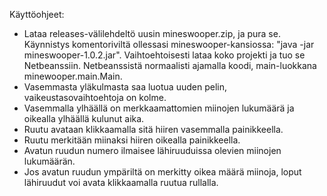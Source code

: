 Käyttöohjeet:
- Lataa releases-välilehdeltö uusin mineswooper.zip, ja pura se. Käynnistys komentoriviltä ollessasi mineswooper-kansiossa: "java -jar mineswooper-1.0.2.jar". Vaihtoehtoisesti lataa koko projekti ja tuo se Netbeanssiin. Netbeanssistä normaalisti ajamalla koodi, main-luokkana minewooper.main.Main.
- Vasemmasta yläkulmasta saa luotua uuden pelin, vaikeustasovaihtoehtoja on kolme.
- Vasemmalla ylhäällä on merkkaamattomien miinojen lukumäärä ja oikealla ylhäällä kulunut aika.
- Ruutu avataan klikkaamalla sitä hiiren vasemmalla painikkeella.
- Ruutu merkitään miinaksi hiiren oikealla painikkeella.
- Avatun ruudun numero ilmaisee lähiruuduissa olevien miinojen lukumäärän.
- Jos avatun ruudun ympäriltä on merkitty oikea määrä miinoja, loput lähiruudut voi avata klikkaamalla ruutua rullalla.